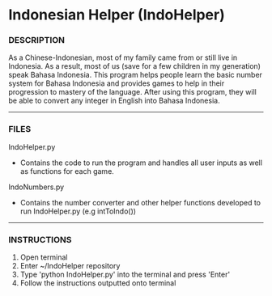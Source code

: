 # Indonesian Helper (IndoHelper)

### DESCRIPTION

As a Chinese-Indonesian, most of my family came from or still live in Indonesia. As a result, most of us (save for a few children in my generation) speak Bahasa Indonesia. This program helps people learn the basic number system for Bahasa Indonesia and provides games to help in their progression to mastery of the language. After using this program, they will be able to convert any integer in English into Bahasa Indonesia.

---
### FILES

IndoHelper.py

- Contains the code to run the program and handles all user inputs as well as functions for each game.

IndoNumbers.py

- Contains the number converter and other helper functions developed to run IndoHelper.py (e.g intToIndo())

---
### INSTRUCTIONS

1. Open terminal
2. Enter ~/IndoHelper repository
3. Type 'python IndoHelper.py' into the terminal and press 'Enter'
4. Follow the instructions outputted onto terminal
